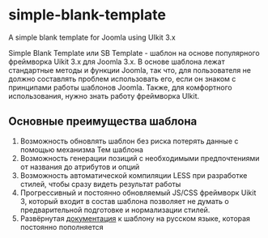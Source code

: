 # simple-blank-template
A simple blank template for Joomla using UIkit 3.x

Simple Blank Template или SB Template - шаблон на основе популярного фреймворка Uikit 3.x для Joomla 3.x. В основе шаблона лежат стандартные методы и функции Joomla, так что, для пользователя не должно составлять проблем использовать его, если он знаком с принципами работы шаблонов Joomla. Также, для комфортного использования, нужно знать работу фреймворка UIkit.

## Основные преимущества шаблона
1. Возможность обновлять шаблон без риска потерять данные с помощью механизма Тем шаблона
2. Возможность генерации позиций с необходимыми предпочтениями от названия до атрибутов и опций
3. Возможность автоматической компиляции LESS при разработке стилей, чтобы сразу видеть результат работы
4. Прогрессивный и постоянно обновляемый JS/CSS фреймворк Uikit 3, который входит в состав шаблона позволяет не думать о предварительной подготовке и нормализации стилей.
5. Развёрнутая [документация](https://github.com/Ilya-Zhulin/simple-blank-template/wiki) к шаблону на русском языке, которая постоянно пополняется
